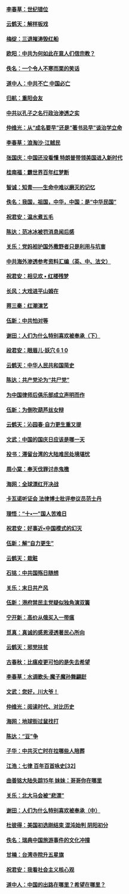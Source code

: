 #### [李春草：世纪错位](../pages/nsc993/n10768198.md?t=10090632) 

#### [云鹤天：解样板戏](../pages/nsc993/n10768193.md?t=10090632) 

#### [梅绽：三退摧涛毁红船](../pages/nsc993/n10768163.md?t=10090632) 

#### [欧阳：中共为何如此在意人们信宗教？](../pages/nsc993/n10768144.md?t=10090632) 

#### [佚名：一个令人不寒而栗的笑话](../pages/nsc993/n10768061.md?t=10090632) 

#### [道中人：中共不亡 中国必亡](../pages/nsc993/n10768017.md?t=10090632) 

#### [归航：重阳会友](../pages/nsc993/n10767544.md?t=10090632) 

#### [中共以孔子之名行政治渗透之实](../pages/nsc993/n10767697.md?t=10090632) 

#### [仲维光：从“成名要早”还是“著书忌早”谈治学立命](../pages/nsc993/n10767650.md?t=10090632) 

#### [李春草：浪淘沙‧江贼民](../pages/nsc993/n10767480.md?t=10090632) 

#### [张国庆：中国还没看懂 特朗普带领美国进入新时代](../pages/nsc993/n10764224.md?t=10090632) 

#### [桂南福：霸世界百年红梦断](../pages/nsc993/n10762380.md?t=10090632) 

#### [智诚：知青——生命中难以磨灭的记忆](../pages/nsc993/n10762372.md?t=10090632) 

#### [佚名：我国，祖国，中华，中国：是“中华民国”](../pages/nsc993/n10762366.md?t=10090632) 

#### [祝君安：温水煮五毛](../pages/nsc993/n10762362.md?t=10090632) 

#### [陈达：范冰冰被罚消息闻后感](../pages/nsc993/n10760142.md?t=10090632) 

#### [关乐：党妈袒护国外撒野者只是利用与坑害](../pages/nsc993/n10760019.md?t=10090632) 

#### [中共海外渗透参考资料汇编（英、中、法文）](../pages/nsc993/n10756055.md?t=10090632) 

#### [祝君安：相见欢  •  红楼残梦](../pages/nsc993/n10757542.md?t=10090632) 

#### [长风：大戏进平山姆在](../pages/nsc993/n10757155.md?t=10090632) 

#### [蒋三秦：红潮演艺](../pages/nsc993/n10756736.md?t=10090632) 

#### [伍新：中共怕对等](../pages/nsc993/n10754812.md?t=10090632) 

#### [谢田：人们为什么特别喜欢被奉承（下）](../pages/nsc993/n10755072.md?t=10090632) 

#### [祋君安：眼眉儿‧妖穴 6 1 0](../pages/nsc993/n10754802.md?t=10090632) 

#### [云鹤天：中华人民共和国简史](../pages/nsc993/n10753546.md?t=10090632) 

#### [陈达：共产党沦为“共尸党”](../pages/nsc993/n10753506.md?t=10090632) 

#### [为中国律师后俱乐部成立声明而作](../pages/nsc993/n10753359.md?t=10090632) 

#### [伍新：为倒吹葫芦丝女辩](../pages/nsc993/n10753300.md?t=10090632) 

#### [云鹤天：沁园春‧自力更生重又提](../pages/nsc993/n10752681.md?t=10090632) 

#### [文武：中国的国庆日应该是哪一天](../pages/nsc993/n10752564.md?t=10090632) 

#### [投书：滞留台湾的大陆难民处境堪忧](../pages/nsc993/n10751122.md?t=10090632) 

#### [周小棠：奉天伐罪讨赤鬼檄](../pages/nsc993/n10749279.md?t=10090632) 

#### [海网：全球漂红开决战](../pages/nsc993/n10747774.md?t=10090632) 

#### [卡瓦诺听证会 法律博士批评参议员范士丹](../pages/nsc993/n10748504.md?t=10090632) 

#### [理悟：“十•一”国人苦难日](../pages/nsc993/n10747763.md?t=10090632) 

#### [祝君安：好事近•中国模式的幻灭](../pages/nsc993/n10747755.md?t=10090632) 

#### [伍新：解“自力更生”](../pages/nsc993/n10747744.md?t=10090632) 

#### [云鹤天：栽赃](../pages/nsc993/n10747735.md?t=10090632) 

#### [石铭：中共国殇日随想](../pages/nsc993/n10747202.md?t=10090632) 

#### [关乐：末日共产风](../pages/nsc993/n10745398.md?t=10090632) 

#### [伍新：港府禁民主党疑似独角演双簧](../pages/nsc993/n10745393.md?t=10090632) 

#### [宁开新：高价从俄买入一带瘟](../pages/nsc993/n10745381.md?t=10090632) 

#### [觅真：真诚的感恩浸透著民心所向](../pages/nsc993/n10746220.md?t=10090632) 

#### [云鹤天：邪党扶贫](../pages/nsc993/n10745370.md?t=10090632) 

#### [古春秋：比瘟疫更可怕的是失去希望](../pages/nsc993/n10745352.md?t=10090632) 

#### [李春草：水调歌头‧魔子魔孙舞翩跹](../pages/nsc993/n10744963.md?t=10090632) 

#### [文武：您好，川大爷！](../pages/nsc993/n10739572.md?t=10090632) 

#### [仲维光：阅读时代、对比历史](../pages/nsc993/n10744494.md?t=10090632) 

#### [海网：地球街过鼠找打](../pages/nsc993/n10741404.md?t=10090632) 

#### [陈达：“豆”争](../pages/nsc993/n10741375.md?t=10090632) 

#### [子华：中共灭亡时在拉哪些人陪葬](../pages/nsc993/n10741320.md?t=10090632) 

#### [江浩：七律 百年百首咏史[32]](../pages/nsc993/n10741179.md?t=10090632) 

#### [曲善铭大陆失踪15年 妹妹：哥哥你在哪里](../pages/nsc993/n10738770.md?t=10090632) 

#### [关乐：北大马会被“悲漂”](../pages/nsc993/n10739482.md?t=10090632) 

#### [谢田：人们为什么特别喜欢被奉承（中）](../pages/nsc993/n10736705.md?t=10090632) 

#### [杜彼得：美国初选刚结束 混沌始判 阴阳初分](../pages/nsc993/n10734882.md?t=10090632) 

#### [佚名：瑞典中国旅游事件的文化冲撞](../pages/nsc993/n10731914.md?t=10090632) 

#### [甘楠：台湾寺院升五星旗](../pages/nsc993/n10731868.md?t=10090632) 

#### [祝君安：我看社会主义核心观](../pages/nsc993/n10731861.md?t=10090632) 

#### [道中人：中国的出路在哪里？希望在哪里？](../pages/nsc993/n10730399.md?t=10090632) 

